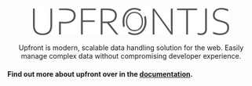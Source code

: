 <p align="center">
  <img width="400" src="https://raw.githubusercontent.com/upfrontjs/design/main/upfrontjs.png">
</p>

<p align="center">
  Upfront is modern, scalable data handling solution for the web. Easily manage complex data without compromising developer experience.
</p>

#### Find out more about upfront over in the [documentation](https://www.upfrontjs.com/).
